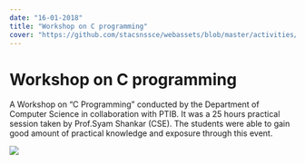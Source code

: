 ```yaml
---
date: "16-01-2018"
title: "Workshop on C programming"
cover: "https://github.com/stacsnssce/webassets/blob/master/activities/Page-5-Image-9.jpg?raw=true"
---
```

# Workshop on C programming

A Workshop on “C Programming” conducted by the Department of Computer Science in collaboration with PTIB. It was a 25 hours practical session taken by Prof.Syam Shankar (CSE). The students were able to gain good amount of practical knowledge and exposure through this event.

![](https://user-images.githubusercontent.com/47708978/88656934-b4109180-d0ee-11ea-8d71-57f0f009f012.jpg)